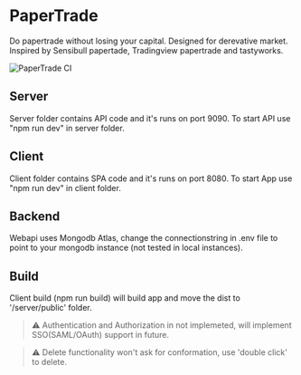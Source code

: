 # PaperTrade
Do papertrade without losing your capital. Designed for derevative market. Inspired by Sensibull papertade, Tradingview papertrade and tastyworks.

![PaperTrade CI](https://github.com/anandav/PaperTrade/actions/workflows/master_nse-papertrade-app.yml/badge.svg)
<!-- 
[![Papertrade](https://github.com/anandav/PaperTrade/actions/workflows/master_nse-papertrade-app.yml/badge.svg)](https://github.com/anandav/PaperTrade/actions/workflows/master_nse-papertrade-app.yml) -->

## Server
Server folder contains API code and it's runs on port 9090. To start API use "npm run dev" in server folder.

## Client 
Client folder contains SPA code and it's runs on port 8080. To start App use "npm run dev" in client folder.

## Backend 
Webapi uses Mongodb Atlas, change the connectionstring in .env file to point to your mongodb instance (not tested in local instances).
 
 ## Build 
 Client build (npm run build) will build app and move the dist to '/server/public' folder.

> :warning: Authentication and Authorization in not implemeted, will implement SSO(SAML/OAuth) support in future.

> :warning: Delete functionality won't ask for conformation, use 'double click' to delete.

 

